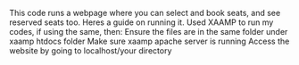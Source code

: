 This code runs a webpage where you can select and book seats, and see reserved seats too. Heres a guide on running it.
Used XAAMP to run my codes, if using the same, then:
Ensure the files are in the same folder under xaamp htdocs folder
Make sure xaamp apache server is running 
Access the website by going to localhost/your directory
